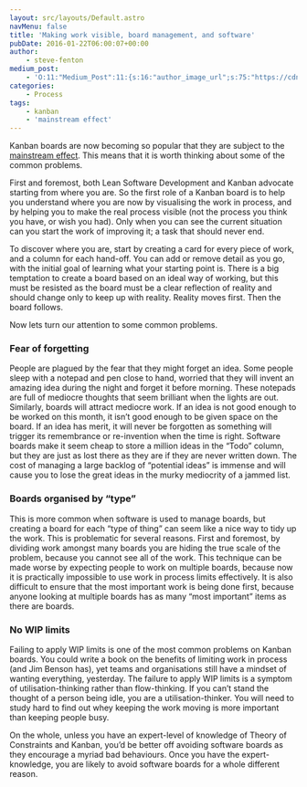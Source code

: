 ```yaml
---
layout: src/layouts/Default.astro
navMenu: false
title: 'Making work visible, board management, and software'
pubDate: 2016-01-22T06:00:07+00:00
author:
    - steve-fenton
medium_post:
    - 'O:11:"Medium_Post":11:{s:16:"author_image_url";s:75:"https://cdn-images-1.medium.com/fit/c/400/400/1*eXkhfEuF41g5W_xnc_ydLA.jpeg";s:10:"author_url";s:38:"https://medium.com/@steve.fenton.co.uk";s:11:"byline_name";N;s:12:"byline_email";N;s:10:"cross_link";s:3:"yes";s:2:"id";s:12:"bedf49395ae9";s:21:"follower_notification";s:3:"yes";s:7:"license";s:19:"all-rights-reserved";s:14:"publication_id";s:2:"-1";s:6:"status";s:5:"draft";s:3:"url";s:51:"https://medium.com/@steve.fenton.co.uk/bedf49395ae9";}'
categories:
    - Process
tags:
    - kanban
    - 'mainstream effect'
---
```


Kanban boards are now becoming so popular that they are subject to the [mainstream effect](/2016/01/the-mainstream-effect/). This means that it is worth thinking about some of the common problems.

First and foremost, both Lean Software Development and Kanban advocate starting from where you are. So the first role of a Kanban board is to help you understand where you are now by visualising the work in process, and by helping you to make the real process visible (not the process you think you have, or wish you had). Only when you can see the current situation can you start the work of improving it; a task that should never end.

To discover where you are, start by creating a card for every piece of work, and a column for each hand-off. You can add or remove detail as you go, with the initial goal of learning what your starting point is. There is a big temptation to create a board based on an ideal way of working, but this must be resisted as the board must be a clear reflection of reality and should change only to keep up with reality. Reality moves first. Then the board follows.

Now lets turn our attention to some common problems.

### Fear of forgetting

People are plagued by the fear that they might forget an idea. Some people sleep with a notepad and pen close to hand, worried that they will invent an amazing idea during the night and forget it before morning. These notepads are full of mediocre thoughts that seem brilliant when the lights are out. Similarly, boards will attract mediocre work. If an idea is not good enough to be worked on this month, it isn’t good enough to be given space on the board. If an idea has merit, it will never be forgotten as something will trigger its remembrance or re-invention when the time is right. Software boards make it seem cheap to store a million ideas in the “Todo” column, but they are just as lost there as they are if they are never written down. The cost of managing a large backlog of “potential ideas” is immense and will cause you to lose the great ideas in the murky mediocrity of a jammed list.

### Boards organised by “type”

This is more common when software is used to manage boards, but creating a board for each “type of thing” can seem like a nice way to tidy up the work. This is problematic for several reasons. First and foremost, by dividing work amongst many boards you are hiding the true scale of the problem, because you cannot see all of the work. This technique can be made worse by expecting people to work on multiple boards, because now it is practically impossible to use work in process limits effectively. It is also difficult to ensure that the most important work is being done first, because anyone looking at multiple boards has as many “most important” items as there are boards.

### No WIP limits

Failing to apply WIP limits is one of the most common problems on Kanban boards. You could write a book on the benefits of limiting work in process (and Jim Benson has), yet teams and organisations still have a mindset of wanting everything, yesterday. The failure to apply WIP limits is a symptom of utilisation-thinking rather than flow-thinking. If you can’t stand the thought of a person being idle, you are a utilisation-thinker. You will need to study hard to find out whey keeping the work moving is more important than keeping people busy.

On the whole, unless you have an expert-level of knowledge of Theory of Constraints and Kanban, you’d be better off avoiding software boards as they encourage a myriad bad behaviours. Once you have the expert-knowledge, you are likely to avoid software boards for a whole different reason.